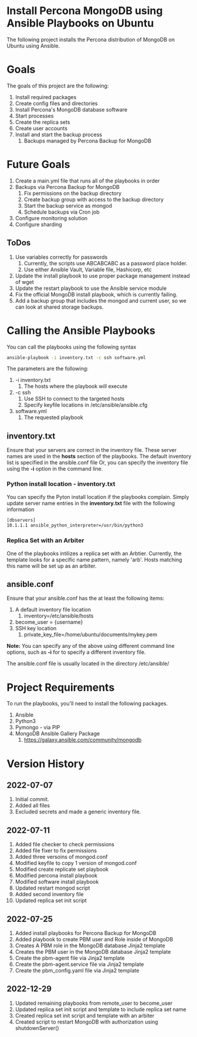 # Install Percona MongoDB using Ansible Playbooks on Ubuntu
The following project installs the Percona distribution of MongoDB on Ubuntu using Ansible.

# Goals
The goals of this project are the following:
1. Install required packages
1. Create config files and directories
1. Install Percona's MongoDB database software
1. Start processes
1. Create the replica sets
1. Create user accounts
1. Install and start the backup process
   1. Backups managed by Percona Backup for MongoDB 

# Future Goals
1. Create a main.yml file that runs all of the playbooks in order
1. Backups via Percona Backup for MongoDB
   1. Fix permissions on the backup directory
   1. Create backup group with access to the backup directory
   1. Start the backup service as mongod
   1. Schedule backups via Cron job
1. Configure monitoring solution
1. Configure sharding

## ToDos
1. Use variables correctly for passwords
   1. Currently, the scripts use ABCABCABC as a password place holder.
   1. Use either Ansible Vault, Variable file, Hashicorp, etc  
1. Update the install playbook to use proper package management instead of wget
1. Update the restart playbook to use the Ansible service module
1. Fix the official MongoDB install playbook, which is currently failing. 
1. Add a backup group that includes the mongod and current user, so we can look at shared storage backups.

# Calling the Ansible Playbooks
You can call the playbooks using the following syntax
```bash
ansible-playbook -i inventory.txt -c ssh software.yml
```
The parameters are the following:
1. -i inventory.txt
    1. The hosts where the playbook will execute
1. -c ssh
    1. Use SSH to connect to the targeted hosts
    1. Specify keyfile locations in /etc/ansible/ansible.cfg
1. software.yml
    1. The requested playbook       

## inventory.txt
Ensure that your servers are correct in the inventory file.
These server names are used in the **hosts** section of the playbooks. The default inventory list is specified in the ansible.conf file 
Or, you can specify the inventory file using the **-i** option in the command line. 
### Python install location - inventory.txt
You can specify the Pyton install location if the playbooks complain. Simply update server name entries in the **inventory.txt** file with the following information
```bash
[dbservers]
10.1.1.1 ansible_python_interpreter=/usr/bin/python3
```
### Replica Set with an Arbiter 
One of the playbooks intilizes a replica set with an Arbtier. Currently, the template looks for a specific name pattern, namely 'arb'. Hosts matching this name will be set up as an arbiter.
## ansible.conf
Ensure that your ansible.conf has the at least the following items:
1. A default inventory file location
    1. inventory=/etc/ansible/hosts 
1. become_user = {username} 
1. SSH key location
    1. private_key_file=/home/ubuntu/documents/mykey.pem

**Note:** You can specify any of the above using different command line options, such as **-i** for to specify a different inventory file. 

The ansible.conf file is usually located in the directory /etc/ansible/

# Project Requirements
To run the playbooks, you'll need to install the following packages.

1. Ansible
1. Python3
1. Pymongo - via PIP
1. MongoDB Ansible Gallery Package
   1. https://galaxy.ansible.com/community/mongodb

# Version History
## 2022-07-07
1. Initial commit. 
1. Added all files
1. Excluded secrets and made a generic inventory file.

## 2022-07-11
1. Added file checker to check permissions
1. Added file fixer to fix permissions
1. Added three versoins of mongod.conf
1. Modified keyfile to copy 1 version of mongod.conf
1. Modified create replicate set playbook
1. Modified percona install playbook
1. Modified software install playbook
1. Updated restart mongod script
1. Added second inventory file
1. Updated replica set init script

## 2022-07-25
1. Added install playbooks for Percona Backup for MongoDB
1. Added playbook to create PBM user and Role inside of MongoDB
1. Creates A PBM role in the MongoDB database Jinja2 template
1. Creates the PBM user in the MongoDB database Jinja2 template
1. Create the pbm-agent file via Jinja2 template
1. Create the pbm-agent.service file via Jinja2 template
1. Create the pbm_config.yaml file via Jinja2 template

## 2022-12-29
1. Updated remaining playbooks from remote_user to become_user
1. Updated replica set init script and template to include replica set name
1. Created replica set init script and template with an arbiter
1. Created script to restart MongoDB with authorization using shutdownServer()